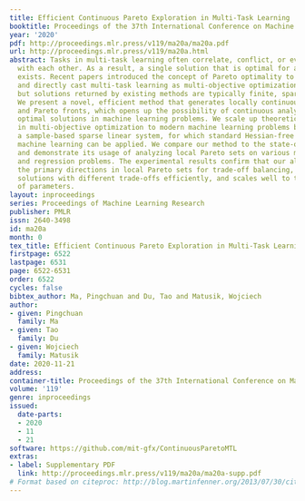 ```yaml
---
title: Efficient Continuous Pareto Exploration in Multi-Task Learning
booktitle: Proceedings of the 37th International Conference on Machine Learning
year: '2020'
pdf: http://proceedings.mlr.press/v119/ma20a/ma20a.pdf
url: http://proceedings.mlr.press/v119/ma20a.html
abstract: Tasks in multi-task learning often correlate, conflict, or even compete
  with each other. As a result, a single solution that is optimal for all tasks rarely
  exists. Recent papers introduced the concept of Pareto optimality to this field
  and directly cast multi-task learning as multi-objective optimization problems,
  but solutions returned by existing methods are typically finite, sparse, and discrete.
  We present a novel, efficient method that generates locally continuous Pareto sets
  and Pareto fronts, which opens up the possibility of continuous analysis of Pareto
  optimal solutions in machine learning problems. We scale up theoretical results
  in multi-objective optimization to modern machine learning problems by proposing
  a sample-based sparse linear system, for which standard Hessian-free solvers in
  machine learning can be applied. We compare our method to the state-of-the-art algorithms
  and demonstrate its usage of analyzing local Pareto sets on various multi-task classification
  and regression problems. The experimental results confirm that our algorithm reveals
  the primary directions in local Pareto sets for trade-off balancing, finds more
  solutions with different trade-offs efficiently, and scales well to tasks with millions
  of parameters.
layout: inproceedings
series: Proceedings of Machine Learning Research
publisher: PMLR
issn: 2640-3498
id: ma20a
month: 0
tex_title: Efficient Continuous Pareto Exploration in Multi-Task Learning
firstpage: 6522
lastpage: 6531
page: 6522-6531
order: 6522
cycles: false
bibtex_author: Ma, Pingchuan and Du, Tao and Matusik, Wojciech
author:
- given: Pingchuan
  family: Ma
- given: Tao
  family: Du
- given: Wojciech
  family: Matusik
date: 2020-11-21
address: 
container-title: Proceedings of the 37th International Conference on Machine Learning
volume: '119'
genre: inproceedings
issued:
  date-parts:
  - 2020
  - 11
  - 21
software: https://github.com/mit-gfx/ContinuousParetoMTL
extras:
- label: Supplementary PDF
  link: http://proceedings.mlr.press/v119/ma20a/ma20a-supp.pdf
# Format based on citeproc: http://blog.martinfenner.org/2013/07/30/citeproc-yaml-for-bibliographies/
---
```

